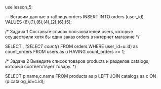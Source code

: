 use lesson_5;

-- Вставим данные в таблицу orders
INSERT INTO orders (user_id) VALUES (6),(1),(6),(4),(2),(6),(5);


/* Задача 1
Составьте список пользователей users, которые осуществили хотя бы один заказ orders в интернет магазине
*/

SELECT *, (SELECT count(*) FROM orders WHERE user_id=u.id) as count_orders 
FROM users as u
HAVING count_orders >= 1;

/* Задача 2
Выведите список товаров products и разделов catalogs, который соответствует товару.
*/

SELECT p.name,c.name FROM products as p
	LEFT JOIN catalogs as c ON (p.catalog_id=c.id);
	

